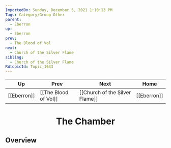 ```yaml
---
ImportedOn: Sunday, December 5, 2021 1:10:13 PM
Tags: Category/Group-Other
parent:
  - Eberron
up:
  - Eberron
prev:
  - The Blood of Vol
next:
  - Church of the Silver Flame
sibling:
  - Church of the Silver Flame
RWtopicId: Topic_1633
---
```


| Up | Prev | Next | Home |
|----|------|------|------|
| [[Eberron]] | [[The Blood of Vol]] | [[Church of the Silver Flame]] | [[Eberron]] |

# <center>The Chamber</center>

## Overview
